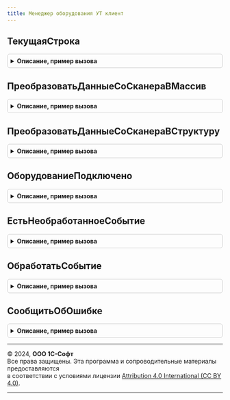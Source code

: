 ```yaml
---
title: Менеджер оборудования УТ клиент
---
```



## ТекущаяСтрока
<details style="margin: 1em 0; padding: 0.5em; border: 1px solid #ccc; border-radius: 6px;">

<summary style="font-weight: bold; cursor: pointer;">Описание, пример вызова</summary>

```bsl

// Параметры:
// 	Форма - ФормаКлиентскогоПриложения
// 	ИмяТабличнойЧасти - Строка
//
// Возвращаемое значение:
//  ДанныеФормыСтруктура, ДанныеФормыЭлементКоллекции, ДанныеФормыЭлементДерева -
Функция ТекущаяСтрока(Форма, ИмяТабличнойЧасти = "Товары") Экспорт
```

Пример вызова
```bsl
Результат = МенеджерОборудованияУТКлиент.ТекущаяСтрока(Форма, ИмяТабличнойЧасти);
```
</details>

## ПреобразоватьДанныеСоСканераВМассив
<details style="margin: 1em 0; padding: 0.5em; border: 1px solid #ccc; border-radius: 6px;">

<summary style="font-weight: bold; cursor: pointer;">Описание, пример вызова</summary>

```bsl

// В процедуре нужно реализовать алгоритм преобразования данных из подсистемы подключаемого оборудования.
//
// Параметры:
//  Параметр - Массив - входящие данные.
//
// Возвращаемое значение:
//  Массив - Массив структур со свойствами:
//   * Штрихкод - Строка -
//   * Количество - Число -
Функция ПреобразоватьДанныеСоСканераВМассив(Параметр) Экспорт
```

Пример вызова
```bsl
Результат = МенеджерОборудованияУТКлиент.ПреобразоватьДанныеСоСканераВМассив(Параметр) 
```
</details>

## ПреобразоватьДанныеСоСканераВСтруктуру
<details style="margin: 1em 0; padding: 0.5em; border: 1px solid #ccc; border-radius: 6px;">

<summary style="font-weight: bold; cursor: pointer;">Описание, пример вызова</summary>

```bsl

// В процедуре нужно реализовать алгоритм преобразования данных из подсистемы подключаемого оборудования.
//
// Параметры:
//  Параметр - Массив - входящие данные.
//
// Возвращаемое значение:
//  Структура - структура со свойствами:
//   * Штрихкод - Строка -
//   * Количество - Число -
Функция ПреобразоватьДанныеСоСканераВСтруктуру(Параметр) Экспорт
```

Пример вызова
```bsl
Результат = МенеджерОборудованияУТКлиент.ПреобразоватьДанныеСоСканераВСтруктуру(Параметр) 
```
</details>

## ОборудованиеПодключено
<details style="margin: 1em 0; padding: 0.5em; border: 1px solid #ccc; border-radius: 6px;">

<summary style="font-weight: bold; cursor: pointer;">Описание, пример вызова</summary>

```bsl

Функция ОборудованиеПодключено(ИдентификаторУстройства) Экспорт
```

Пример вызова
```bsl
Результат = МенеджерОборудованияУТКлиент.ОборудованиеПодключено(ИдентификаторУстройства) 
```
</details>

## ЕстьНеобработанноеСобытие
<details style="margin: 1em 0; padding: 0.5em; border: 1px solid #ccc; border-radius: 6px;">

<summary style="font-weight: bold; cursor: pointer;">Описание, пример вызова</summary>

```bsl

Функция ЕстьНеобработанноеСобытие() Экспорт
```

Пример вызова
```bsl
Результат = МенеджерОборудованияУТКлиент.ЕстьНеобработанноеСобытие() 
```
</details>

## ОбработатьСобытие
<details style="margin: 1em 0; padding: 0.5em; border: 1px solid #ccc; border-radius: 6px;">

<summary style="font-weight: bold; cursor: pointer;">Описание, пример вызова</summary>

```bsl

Процедура ОбработатьСобытие() Экспорт
```

Пример вызова
```bsl
МенеджерОборудованияУТКлиент.ОбработатьСобытие() 
```
</details>

## СообщитьОбОшибке
<details style="margin: 1em 0; padding: 0.5em; border: 1px solid #ccc; border-radius: 6px;">

<summary style="font-weight: bold; cursor: pointer;">Описание, пример вызова</summary>

```bsl

Процедура СообщитьОбОшибке(РезультатВыполнения) Экспорт
```

Пример вызова
```bsl
МенеджерОборудованияУТКлиент.СообщитьОбОшибке(РезультатВыполнения) 
```
</details>

---

© 2024, **ООО 1С-Софт**  
Все права защищены. Эта программа и сопроводительные материалы предоставляются  
в соответствии с условиями лицензии [Attribution 4.0 International (CC BY 4.0)](https://creativecommons.org/licenses/by/4.0/legalcode).

---

